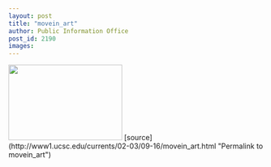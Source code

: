 ```yaml
---
layout: post
title: "movein_art"
author: Public Information Office
post_id: 2190
images:
---
```


<img height="149" src="../art/mrc_kids.02-09-16.224.jpg" width="224" alt="">
[source](http://www1.ucsc.edu/currents/02-03/09-16/movein_art.html "Permalink to movein_art")
